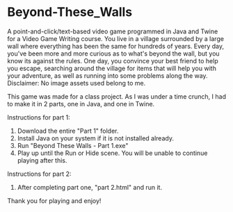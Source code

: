 # Beyond-These_Walls
A point-and-click/text-based video game programmed in Java and Twine for a Video Game Writing course.
You live in a village surrounded by a large wall where everything has been the same for hundreds of years. Every day, you've been more and more curious as to what's beyond the wall, but you know its against the rules. One day, you convince your best friend to help you escape, searching around the village for items that will help you with your adventure, as well as running into some problems along the way.
Disclaimer: No image assets used belong to me.

This game was made for a class project. As I was under a time crunch, I had to make it in 2 parts, one in Java, and one in Twine. 

Instructions for part 1:
1. Download the entire "Part 1" folder.
2. Install Java on your system if it is not installed already.
3. Run "Beyond These Walls - Part 1.exe"
4. Play up until the Run or Hide scene. You will be unable to continue playing after this.

Instructions for part 2:
1. After completing part one, "part 2.html" and run it.

Thank you for playing and enjoy!
